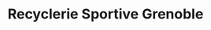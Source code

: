 ---
title: "Recyclerie Sportive Grenoble"
url: /grenoble/recyclerie-sportive-grenoble/
shop: Fahrrad
---